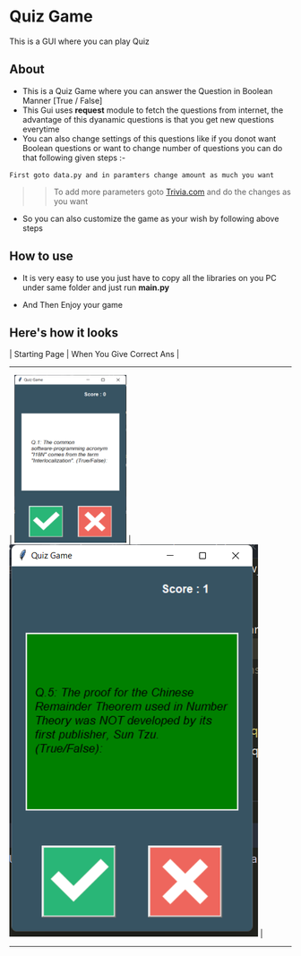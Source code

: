 # Quiz Game
 This is a GUI where you can play Quiz

## **About**
- This is a Quiz Game where you can answer the Question in Boolean Manner [True / False]
- This Gui uses **request** module to fetch the questions from internet, the advantage of this dyanamic questions is that you get new questions everytime
- You can also change settings of this questions like if you donot want Boolean questions or want to change number of questions you can do that following given steps :-
```
First goto data.py and in paramters change amount as much you want
```
>> To add more parameters goto [Trivia.com](https://opentdb.com/api_config.php) and do the changes as you want

- So you can also customize the game as your wish by following above steps

## **How to use**
- It is very easy to use you just have to copy all the libraries on you PC under same folder and just run **main.py**

- And Then Enjoy your game

## **Here's how it looks**

| Starting Page | When You Give Correct Ans |
- - - - - - - - - - - - - - - - - - - - - - - 
| <img src = "images\opening_page.png" alt ="Starting Page" width="200px" height= "300px"> | <img src = "images\right_ans.png" alt = "Correct Ans"> |
- - - - - - - - - - - - - - - - - - - - - - - -














